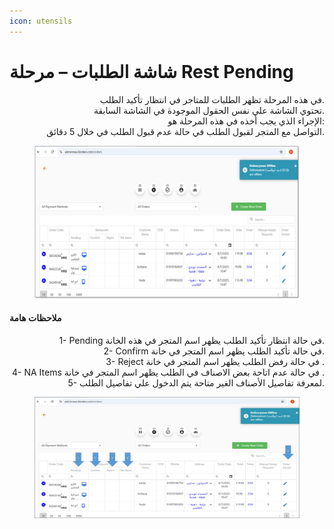 ```yaml
---
icon: utensils
---
```


# شاشة الطلبات – مرحلة Rest Pending

<p align="right">في هذه المرحلة تظهر الطلبات للمتاجر في انتظار تأكيد الطلب.
<br>تحتوي الشاشة علي نفس الحقول الموجودة في الشاشة السابقة.
<br>الإجراء الذي يجب أخذه في هذه المرحلة هو:
<br>التواصل مع المتجر لقبول الطلب في حالة عدم قبول الطلب في خلال 5 دقائق.</p>

<figure><img src="../../.gitbook/assets/Rest Pending.jpg" alt=""><figcaption></figcaption></figure>

#### ملاحظات هامة

<p align="right">1- Pending في حالة انتظار تأكيد الطلب يظهر اسم المتجر في هذه الخانة.
<br>2- Confirm في حالة تأكيد الطلب يظهر اسم المتجر في خانة.
<br>3- Reject في حالة رفض الطلب يظهر اسم المتجر في خانة .
<br>4- NA Items في حالة عدم اتاحة بعض الاصناف في الطلب يظهر اسم المتجر في خانة .
<br>5- لمعرفة تفاصيل الأصناف الغير متاحة يتم الدخول علي تفاصيل الطلب.</p>

<figure><img src="../../.gitbook/assets/Rest Pending2.jpg" alt=""><figcaption></figcaption></figure>
